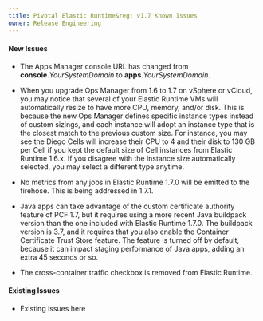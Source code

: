 ```yaml
---
title: Pivotal Elastic Runtime&reg; v1.7 Known Issues
owner: Release Engineering
---
```


#### New Issues

* The Apps Manager console URL has changed from **console**._YourSystemDomain_ to **apps**._YourSystemDomain_.

* When you upgrade Ops Manager from 1.6 to 1.7 on vSphere or vCloud, you may notice that several of your Elastic Runtime VMs will automatically resize to have more CPU, memory, and/or disk. This is because the new Ops Manager defines specific instance types instead of custom sizings, and each instance will adopt an instance type that is the closest match to the previous custom size. For instance, you may see the Diego Cells will increase their CPU to 4 and their disk to 130 GB per Cell if you kept the default size of Cell instances from Elastic Runtime 1.6.x. If you disagree with the instance size automatically selected, you may select a different type anytime.

* No metrics from any jobs in Elastic Runtime 1.7.0 will be emitted to the firehose. This is being addressed in 1.7.1.

* Java apps can take advantage of the custom certificate authority feature of PCF 1.7, but it requires using a more recent Java buildpack version than the one included with Elastic Runtime 1.7.0. The buildpack version is 3.7, and it requires that you also enable the Container Certificate Trust Store feature. The feature is turned off by default, because it can impact staging performance of Java apps, adding an extra 45 seconds or so.

* The cross-container traffic checkbox is removed from Elastic Runtime.


#### Existing Issues

* Existing issues here
